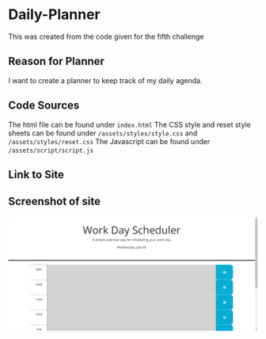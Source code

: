 # Daily-Planner
This was created from the code given for the fifth challenge

## Reason for Planner
I want to create a planner to keep track of my daily agenda.

## Code Sources
The html file can be found under ```index.html```
The CSS style and reset style sheets can be found under ```/assets/styles/style.css``` and ```/assets/styles/reset.css```
The Javascript can be found under ```/assets/script/script.js```

## Link to Site

## Screenshot of site
![Screenshot of site](./assets/images/planner-screenshot.png)
